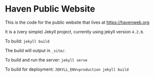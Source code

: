 # Haven Public Website

This is the code for the public website that lives at https://havenweb.org

It is a (very simple) Jekyll project, currently using jekyll version `4.2.0`.

To build: `jekyll build`

The build will output in `_site/`.

To build and run the server: `jekyll serve`

To build for deployment: `JEKYLL_ENV=production jekyll build`

